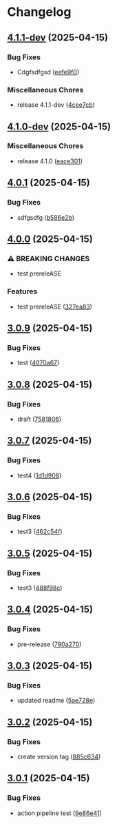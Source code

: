 # Changelog

## [4.1.1-dev](https://github.com/fsdh-pfds/datahub-docs/compare/v4.1.0-dev...v4.1.1-dev) (2025-04-15)


### Bug Fixes

* Cdgfsdfgsd ([eefe9f0](https://github.com/fsdh-pfds/datahub-docs/commit/eefe9f00d114c64335e2d808d533ad4f318027c4))


### Miscellaneous Chores

* release 4.1.1-dev ([4cee7cb](https://github.com/fsdh-pfds/datahub-docs/commit/4cee7cb64c02e49cc39c6116f862e25dea5d8604))

## [4.1.0-dev](https://github.com/fsdh-pfds/datahub-docs/compare/v4.0.1...v4.1.0-dev) (2025-04-15)


### Miscellaneous Chores

* release 4.1.0 ([eace301](https://github.com/fsdh-pfds/datahub-docs/commit/eace301a9d3ca205bbdb1b696f13cbfcc4573964))

## [4.0.1](https://github.com/fsdh-pfds/datahub-docs/compare/v4.0.0...v4.0.1) (2025-04-15)


### Bug Fixes

* sdfgsdfg ([b586e2b](https://github.com/fsdh-pfds/datahub-docs/commit/b586e2b611a4ddd03b5a6e43fb51bd401bd623b5))

## [4.0.0](https://github.com/fsdh-pfds/datahub-docs/compare/v3.0.9...v4.0.0) (2025-04-15)


### ⚠ BREAKING CHANGES

* test prereleASE

### Features

* test prereleASE ([327ea83](https://github.com/fsdh-pfds/datahub-docs/commit/327ea833f620e613e40283f89a843bd1e6c56919))

## [3.0.9](https://github.com/fsdh-pfds/datahub-docs/compare/v3.0.8...v3.0.9) (2025-04-15)


### Bug Fixes

* test ([4070a67](https://github.com/fsdh-pfds/datahub-docs/commit/4070a6764db38bc11a9bcfe87ae2461e50579032))

## [3.0.8](https://github.com/fsdh-pfds/datahub-docs/compare/v3.0.7...v3.0.8) (2025-04-15)


### Bug Fixes

* draft ([7581806](https://github.com/fsdh-pfds/datahub-docs/commit/7581806bb246846b4543ff21e5650585841ba8ec))

## [3.0.7](https://github.com/fsdh-pfds/datahub-docs/compare/v3.0.6...v3.0.7) (2025-04-15)


### Bug Fixes

* test4 ([1d1d908](https://github.com/fsdh-pfds/datahub-docs/commit/1d1d9080e0596b713ba99074b9d3ec4d1295a0f1))

## [3.0.6](https://github.com/fsdh-pfds/datahub-docs/compare/v3.0.5...v3.0.6) (2025-04-15)


### Bug Fixes

* test3 ([462c54f](https://github.com/fsdh-pfds/datahub-docs/commit/462c54f9049b5edb67a3ca4ba3049828b0496558))

## [3.0.5](https://github.com/fsdh-pfds/datahub-docs/compare/v3.0.4...v3.0.5) (2025-04-15)


### Bug Fixes

* test3 ([488f98c](https://github.com/fsdh-pfds/datahub-docs/commit/488f98c6ca7fc36ca66952271f1b02ec170cd7f9))

## [3.0.4](https://github.com/fsdh-pfds/datahub-docs/compare/v3.0.3...v3.0.4) (2025-04-15)


### Bug Fixes

* pre-release ([790a270](https://github.com/fsdh-pfds/datahub-docs/commit/790a270374c1f0fb45dfd6c8f6c5436309df8149))

## [3.0.3](https://github.com/fsdh-pfds/datahub-docs/compare/v3.0.2...v3.0.3) (2025-04-15)


### Bug Fixes

* updated readme ([5ae728e](https://github.com/fsdh-pfds/datahub-docs/commit/5ae728e3f2422fd1b4d01797147cb30469dc872c))

## [3.0.2](https://github.com/fsdh-pfds/datahub-docs/compare/v3.0.1...v3.0.2) (2025-04-15)


### Bug Fixes

* create version tag ([885c634](https://github.com/fsdh-pfds/datahub-docs/commit/885c6345ff5463ee9bcab90c2b94824508aabaed))

## [3.0.1](https://github.com/fsdh-pfds/datahub-docs/compare/v3.0.0...v3.0.1) (2025-04-15)


### Bug Fixes

* action pipeline test ([9e86e41](https://github.com/fsdh-pfds/datahub-docs/commit/9e86e41fa6baacdb55a862c81eb4e63f701de488))
